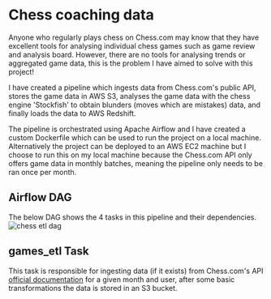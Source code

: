 # Chess coaching data
Anyone who regularly plays chess on Chess.com may know that they have excellent tools for analysing individual chess games such as game review and analysis board. However, there are no tools for analysing trends or aggregated game data, this is the problem I have aimed to solve with this project!

I have created a pipeline which ingests data from Chess.com's public API, stores the game data in AWS S3, analyses the game data with the chess engine 'Stockfish' to obtain blunders (moves which are mistakes) data, and finally loads the data to AWS Redshift. 

The pipeline is orchestrated using Apache Airflow and I have created a custom Dockerfile which can be used to run the project on a local machine. Alternatively the project can be deployed to an AWS EC2 machine but I choose to run this on my local machine because the Chess.com API only offers game data in monthly batches, meaning the pipeline only needs to be ran once per month.

## Airflow DAG
The below DAG shows the 4 tasks in this pipeline and their dependencies.
![chess etl dag](https://github.com/user-attachments/assets/6535cbf2-8f0b-4fe2-9208-1a460becbccd)

## games_etl Task
This task is responsible for ingesting data (if it exists) from Chess.com's API [official documentation](https://www.chess.com/news/view/published-data-api) for a given month and user, after some basic transformations the data is stored in an S3 bucket.
